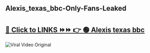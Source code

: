 
 ## Alexis_texas_bbc-Only-Fans-Leaked

# <h2><a href="https://clipsfans.com/Alexis_texas_bbc&ref=git">🔗 Click to LINKS ⏩⏩ 👉 🟢 Alexis texas bbc </a></h2>

<a href="https://clipsfans.com/Alexis_texas_bbc&ref=git" rel="nofollow" data-target="animated-image.originalLink"><img src="https://i.ibb.co.com/xMMVF88/686577567.gif" alt="Viral Video Original" style="max-width: 100%; display: inline-block;" data-target="animated-image.originalImage"></a>
